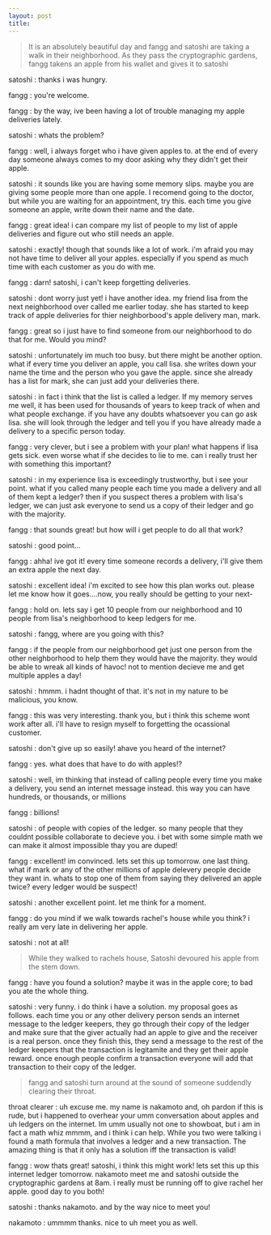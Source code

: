 ```yaml
---
layout: post
title:
---
```

>It is an absolutely beautiful day and fangg and satoshi are taking a walk in their neighborhood. As they pass the cryptographic gardens, fangg takens an apple from his wallet and gives it to satoshi

satoshi
: thanks i was hungry.

fangg
: you're welcome.

fangg
: by the way, ive been having a lot of trouble managing my apple deliveries lately.

satoshi
: whats the problem?

fangg
: well, i always forget who i have given apples to. at the end of every day someone always comes to my door asking why they didn't get their apple.

satoshi
: it sounds like you are having some memory slips. maybe you are giving some people more than one apple. I recomend going to the doctor, but while you are waiting for an appointment, try this. each time you give someone an apple, write down their name and the date.

fangg
: great idea! i can compare my list of people to my list of apple deliveries and figure out who still needs an apple.

satoshi
: exactly! though that sounds like a lot of work. i'm afraid you may not have time to deliver all your apples. especially if you spend as much time with each customer as you do with me.

fangg
: darn! satoshi, i can't keep forgetting deliveries.

satoshi
: dont worry just yet! i have another idea. my friend lisa from the next neighborhood over called me earlier today. she has started to keep track of apple deliveries for thier neighborbood's apple delivery man, mark.

fangg
: great so i just have to find someone from our neighborhood to do that for me. Would you mind?

satoshi
: unfortunately im much too busy. but there might be another option. what if every time you deliver an apple, you call lisa. she writes down your name the time and the person who you gave the apple. since she already has a list for mark, she can just add your deliveries there.

satoshi
: in fact i think that the list is called a ledger. If my memory serves me well, it has been used for thousands of years to keep track of when and what people exchange. if you have any doubts whatsoever you can go ask lisa. she will look through the ledger and tell you if you have already made a delivery to a specific person today.

fangg
: very clever, but i see a problem with your plan! what happens if lisa gets sick. even worse what if she decides to lie to me. can i really trust her with something this important?

satoshi
: in my experience lisa is exceedingly trustworthy, but i see your point. what if you called many people each time you made a delivery and all of them kept a ledger? then if you suspect theres a problem with lisa's ledger, we can just ask everyone to send us a copy of their ledger and go with the majority.

fangg
: that sounds great! but how will i get people to do all that work?

satoshi
: good point...

fangg
: ahha! ive got it! every time someone records a delivery, i'll give them an extra apple the next day.

satoshi
: excellent idea! i'm excited to see how this plan works out. please let me know how it goes....now, you really should be getting to your next-

fangg
: hold on. lets say i get 10 people from our neighborhood and 10 people from lisa's neighborhood to keep ledgers for me.

satoshi
: fangg, where are you going with this?

fangg
: if the people from our neighborhood get just one person from the other neighborhood to help them they would have the majority. they would be able to wreak all kinds of havoc! not to mention decieve me and get multiple apples a day!

satoshi
: hmmm. i hadnt thought of that. it's not in my nature to be malicious, you know.

fangg
: this was very interesting. thank you, but i think this scheme wont work after all. i'll have to resign myself to forgetting the ocassional customer.

satoshi
: don't give up so easily! ahave you heard of the internet?

fangg
: yes. what does that have to do with apples!?

satoshi
: well, im thinking that instead of calling people every time you make a delivery, you send an internet message instead. this way you can have hundreds, or thousands, or millions

fangg
: billions!

satoshi
: of people with copies of the ledger. so many people that they couldnt possible collaborate to decieve you. i bet with some simple math we can make it almost impossible thay you are duped!

fangg
: excellent! im convinced. lets set this up tomorrow. one last thing. what if mark or any of the other millions of apple delevery people decide they want in. whats to stop one of them from saying they delivered an apple twice? every ledger would be suspect!

satoshi
: another excellent point. let me think for a moment.

fangg
: do you mind if we walk towards rachel's house while you think? i really am very late in delivering her apple.

satoshi
: not at all!

>While they walked to rachels house, Satoshi devoured his apple from the stem down.

fangg
: have you found a solution? maybe it was in the apple core; to bad you ate the whole thing.

satoshi
: very funny. i do think i have a solution. my proposal goes as follows. each time you or any other delivery person sends an internet message to the ledger keepers, they go through their copy of the ledger and make sure that the giver actually had an apple to give and the receiver is a real person. once they finish this, they send a message to the rest of the ledger keepers that the transaction is legitamite and they get their apple reward. once enough people confirm a transaction everyone will add that transaction to their copy of the ledger.

>fangg and satoshi turn around at the sound of someone suddendly clearing their throat.

throat clearer
: uh excuse me. my name is nakamoto and, oh pardon if this is rude, but i happened to overhear your umm conversation about apples and uh ledgers on the internet. Im umm usually not one to showboat, but i am in fact a math whiz mmmm, and i think i can help. While you two were talking i found a math formula that involves a ledger and a new transaction. The amazing thing is that it only has a solution iff the transaction is valid!

fangg
: wow thats great! satoshi, i think this might work! lets set this up this internet ledger tomorrow. nakamoto meet me and satoshi outside the cryptographic gardens at 8am. i really must be running off to give rachel her apple. good day to you both!

satoshi
: thanks nakamoto. and by the way nice to meet you!

nakamoto
: ummmm thanks. nice to uh meet you as well.
